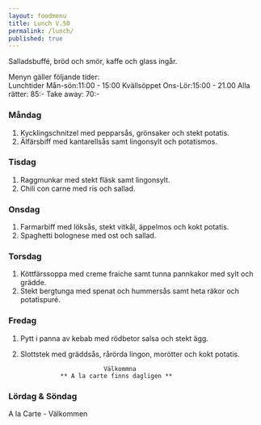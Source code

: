 ```yaml
---
layout: foodmenu
title: Lunch V.50
permalink: /lunch/
published: true
---
```

Salladsbuffé, bröd och smör, kaffe och glass ingår.

Menyn gäller följande tider:  
Lunchtider  Mån-sön:11:00 - 15:00
Kvällsöppet Ons-Lör:15:00 - 21.00
Alla rätter: 85:- Take away: 70:- 

### Måndag
1. Kycklingschnitzel med pepparsås, grönsaker och stekt potatis.
2. Älfärsbiff med kantarellsås samt lingonsylt och potatismos.

### Tisdag
1. Raggmunkar med stekt fläsk samt lingonsylt.
2. Chili con carne med ris och sallad.

### Onsdag
1. Farmarbiff med löksås, stekt vitkål, äppelmos och kokt potatis.
2. Spaghetti bolognese med ost och sallad.

### Torsdag
1. Köttfärssoppa med creme fraiche samt tunna pannkakor med sylt och grädde. 
2. Stekt bergtunga med spenat och hummersås samt heta räkor och potatispuré.
 
### Fredag
1. Pytt i panna av kebab med rödbetor salsa och stekt ägg.
2. Slottstek med gräddsås, rårörda lingon, morötter och kokt potatis.
                                                                        
                              Välkommna
                  ** A la carte finns dagligen **  
### Lördag & Söndag
A la Carte - Välkommen
